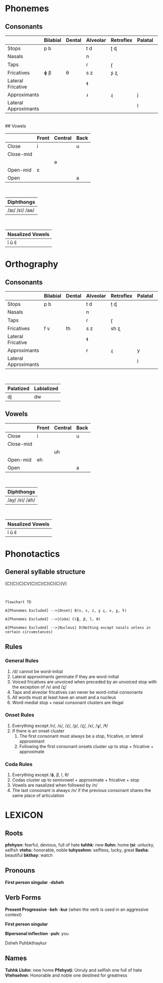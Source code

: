 # Phonemes
## Consonants

|             | Bilabial | Dental | Alveolar | Retroflex | Palatal|Velar| Glottal |  
| ---------- | --------- |  -------| ---------| ---------| -------|-----|------------|              
| Stops|       p b       |         | t d      | ʈ ɖ      |        | k g |            |            |
| Nasals|                |         |   n      |          |        |     |            |            |   
| Taps|                  |         |   ɾ      | ɽ        |        |     |            |            |   
| Fricatives|  ɸ β       |  θ      | s z      | ʂ ʐ      |        | x ɣ | h      |            |    
|Lateral Fricative|      |         | ɬ                   |        |     |            |            |        
|Approximants|           |         | ɹ        | ɻ        | j      |     |            |            |
|Lateral Approximants|   |         |          |          | l      |     |            |            |           
<br>
## Vowels

|             | Front    | Central | Back |   
| ---------- | --------- | --------| ---- | 
| Close|  i               |        | u    |    
| Close-mid|              |        |      | 
|          |              | ə      |      |    
| Open-mid|  ɛ            |        |      |       
| Open|                   |        | a    |  
<br>

| Diphthongs |
| ---------- |
| /aɪ/ /ɛi/ /aə/ |
<br>

| Nasalized Vowels | 
|------------------|
|  ĩ ũ ɛ̃           |

# Orthography

## Consonants

|             | Bilabial | Dental | Alveolar | Retroflex | Palatal|Velar| Glottal |  
| ---------- | --------- |  -------| ---------| ---------| -------|-----|------------|              
| Stops|       p b       |         | t d      | ṭ ɖ      |        | k g |            |            |
| Nasals|                |         |   n      |          |        |     |            |            |   
| Taps|                  |         |   ɾ      | ɽ        |        |     |            |            |   
| Fricatives|  f v       |  th      | s z      | sh ʐ      |        | x ɣ | h      |            |    
|Lateral Fricative|      |         | ɬ                   |        |     |            |            |        
|Approximants|           |         | r        | ɻ        | y      |     |            |            |
|Lateral Approximants|   |         |          |          | l      |     |            |            |           
<br>

|Palatized| Labialized |
|---------| ---------- |
|dj  | dw|
## Vowels

|             | Front    | Central | Back |   
| ---------- | --------- | --------| ---- | 
| Close|  i               |        | u    |    
| Close-mid|              |        |      | 
|          |              | uh      |      |    
| Open-mid|  eh            |        |      |       
| Open|                   |        | a    |  
<br>

| Diphthongs |
| ---------- |
| /ay/ /ɛi/ /ah/ |
<br>

| Nasalized Vowels | 
|------------------|
|  ĩ ũ ɛ̃           |

# Phonotactics

## General syllable structure 

(C)(C)(C)CV(C)(C)(C)(C)(C)(V)

<br>


```mermaid
flowchart TD

A[Phonemes Excluded] -->|Onset| B(n, s, z, ʂ ʐ, x, ɣ, ɬ)

A[Phonemes Excluded] -->|Coda| C(ɸ, β, l, θ)

A[Phonemes Excluded] -->|Nucleus| D(Nothing except nasals unless in certain circumstances)

```

## Rules

### General Rules

1. /d/ cannot be word-initial 
2.  Lateral approximants geminate if they are word-initial
3. Voiced fricatives are unvoiced when preceded by an unvoiced stop with the exception of /v/ and /ʐ/
4. Taps and alveolar fricatives can never be word-initial consonants
5. All words must at least have an onset and a nucleus
6. Word-medial stop + nasal consonant clusters are illegal 
### Onset Rules

1. Everything except /n/, /s/, /z/, /ʂ/, /ʐ/, /x/, /ɣ/, /ɬ/
2. If there is an onset cluster
	1. The first consonant must always be a stop, fricative, or lateral approximant
	2. Following the first consonant onsets cluster up to stop + fricative + approximate
### Coda Rules

1. Everything except /ɸ, β, l, θ/
2. Codas cluster up to semivowel + approximate + fricative + stop
3. Vowels are nasalized when followed by /n/
4. The last consonant is always /n/ if the previous consonant shares the same place of articulation 

# LEXICON

## Roots

**pfehysn:** fearful, devious, full of hate
**tuhhk**: new
**lluhn:** home 
**ṭsi**: unlucky, selfish
**vtehs:** honorable, noble
**tuhysehnn**: selfless, lucky, great
**llasha**: beautiful
**bkthay**: watch
## Pronouns

**First person singular** 
-**dsheh** 
## Verb Forms

**Present Progressive**
-**keh**
-**kur** (when the verb is used in an aggressive context)

**First person singular**

**Bipersonal inflection**
-**puh**: you

Dsheh Puhbkthaykur
## Names

**Tuhhk Lluhn**: new home 
**Pfehysṭi**: Unruly and selfish one full of hate   
**Vtehsehnn**: Honorable and noble one destined for greatness
